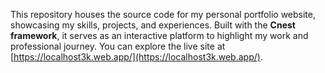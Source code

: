 This repository houses the source code for my personal portfolio website, showcasing my skills, projects, and experiences. Built with the **Cnest framework**, it serves as an interactive platform to highlight my work and professional journey. You can explore the live site at [https://localhost3k.web.app/](https://localhost3k.web.app/). 
